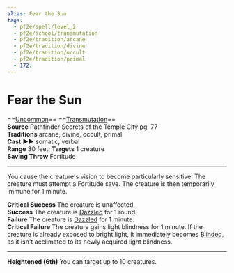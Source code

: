 ```yaml
---
alias: Fear the Sun
tags:
  - pf2e/spell/level_2
  - pf2e/school/transmutation
  - pf2e/tradition/arcane
  - pf2e/tradition/divine
  - pf2e/tradition/occult
  - pf2e/tradition/primal
  - 172:
---
```


# Fear the Sun

==[Uncommon](../../../Traits/Uncommon.md)== ==[Transmutation](../../../Traits/Transmutation.md)==  
__Source__ Pathfinder Secrets of the Temple City pg. 77  
**Traditions** arcane, divine, occult, primal  
**Cast** ►► somatic, verbal  
**Range** 30 feet; **Targets** 1 creature  
**Saving Throw** Fortitude

---

You cause the creature's vision to become particularly sensitive. The creature must attempt a Fortitude save. The creature is then temporarily immune for 1 minute.

**Critical Success** The creature is unaffected.  
**Success** The creature is [Dazzled](../../../Conditions/Dazzled.md) for 1 round.  
**Failure** The creature is [Dazzled](../../../Conditions/Dazzled.md) for 1 minute.  
**Critical Failure** The creature gains light blindness for 1 minute. If the creature is already exposed to bright light, it immediately becomes [Blinded](../../../Conditions/Blinded.md), as it isn't acclimated to its newly acquired light blindness.

<hr>

**Heightened (6th)** You can target up to 10 creatures.
